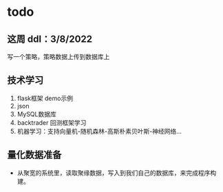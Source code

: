 # todo

## 这周 ddl：3/8/2022
写一个策略，策略数据上传到数据库上

## 技术学习
1. flask框架 demo示例
2. json 
3. MySQL数据库 
4. backtrader 回测框架学习
5. 机器学习：支持向量机-随机森林-高斯朴素贝叶斯-神经网络...

## 量化数据准备

- 从聚宽的系统里，读取聚缘数据，写入到我们自己的数据库，来完成程序构建。
